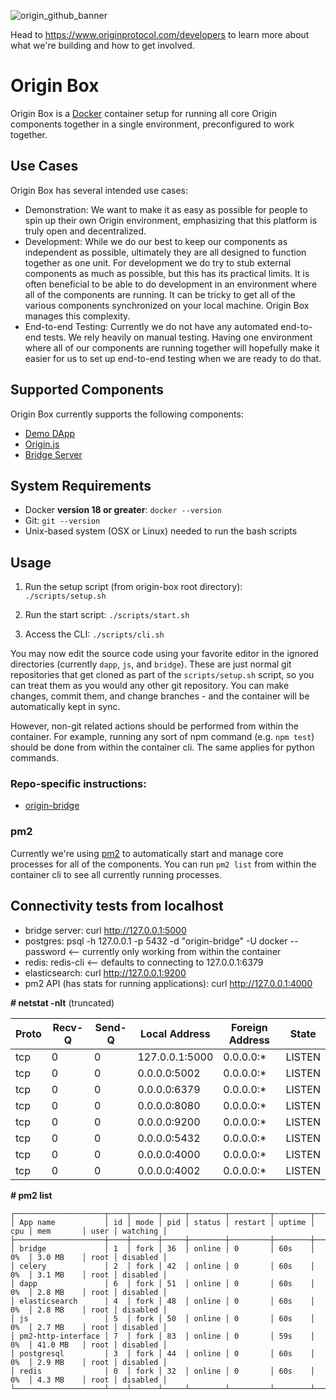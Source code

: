 ![origin_github_banner](https://user-images.githubusercontent.com/673455/37314301-f8db9a90-2618-11e8-8fee-b44f38febf38.png)
 	 
Head to https://www.originprotocol.com/developers to learn more about what we're building and how to get involved.

# Origin Box

Origin Box is a [Docker](https://www.docker.com/) container setup for running all core Origin components together in a single environment, preconfigured to work together.

## Use Cases

Origin Box has several intended use cases:
- Demonstration: We want to make it as easy as possible for people to spin up their own Origin environment, emphasizing that this platform is truly open and decentralized.
- Development: While we do our best to keep our components as independent as possible, ultimately they are all designed to function together as one unit. For development we do try to stub external components as much as possible, but this has its practical limits. It is often beneficial to be able to do development in an environment where all of the components are running. It can be tricky to get all of the various components synchronized on your local machine. Origin Box manages this complexity.
- End-to-end Testing: Currently we do not have any automated end-to-end tests. We rely heavily on manual testing. Having one environment where all of our components are running together will hopefully make it easier for us to set up end-to-end testing when we are ready to do that.

## Supported Components

Origin Box currently supports the following components:
- [Demo DApp](https://github.com/OriginProtocol/origin-dapp)
- [Origin.js](https://github.com/OriginProtocol/origin-js)
- [Bridge Server](https://github.com/originprotocol/origin-bridge)

## System Requirements

- Docker **version 18 or greater**:
`docker --version`
- Git:
`git --version`
- Unix-based system (OSX or Linux) needed to run the bash scripts

## Usage

1. Run the setup script (from origin-box root directory):
`./scripts/setup.sh`

1. Run the start script: `./scripts/start.sh`

1. Access the CLI:
`./scripts/cli.sh`

You may now edit the source code using your favorite editor in the ignored directories (currently `dapp`, `js`, and `bridge`). These are just normal git repositories that get cloned as part of the `scripts/setup.sh` script, so you can treat them as you would any other git repository. You can make changes, commit them, and change branches - and the container will be automatically kept in sync.

However, non-git related actions should be performed from within the container. For example, running any sort of npm command (e.g. `npm test`) should be done from within the container cli. The same applies for python commands.

### Repo-specific instructions:

- [origin-bridge](bridge.md)

### pm2

Currently we're using [pm2](http://pm2.keymetrics.io/) to automatically start and manage core processes for all of the components. You can run `pm2 list` from within the container cli to see all currently running processes.

## Connectivity tests from localhost
- bridge server: curl http://127.0.0.1:5000
- postgres:  psql -h 127.0.0.1 -p 5432 -d "origin-bridge" -U docker --password <-- currently only working from within the container
- redis: redis-cli <-- defaults to connecting to 127.0.0.1:6379
- elasticsearch: curl http://127.0.0.1:9200
- pm2 API (has stats for running applications): curl http://127.0.0.1:4000

**\# netstat -nlt** (truncated)

|Proto  | Recv-Q |Send-Q |Local Address     |      Foreign Address      |   State      |
| ----- | ------ | ----- | ---------------- | ------------------------- | ------------ |
|tcp    |    0   |   0   | 127.0.0.1:5000   |       0.0.0.0:*           |    LISTEN    |
|tcp    |    0   |   0   | 0.0.0.0:5002     |       0.0.0.0:*           |    LISTEN    |
|tcp    |    0   |   0   | 0.0.0.0:6379     |       0.0.0.0:*           |    LISTEN    |
|tcp    |    0   |   0   | 0.0.0.0:8080     |       0.0.0.0:*           |    LISTEN    |
|tcp    |    0   |   0   | 0.0.0.0:9200     |       0.0.0.0:*           |    LISTEN    |
|tcp    |    0   |   0   | 0.0.0.0:5432     |       0.0.0.0:*           |    LISTEN    |
|tcp    |    0   |   0   | 0.0.0.0:4000     |       0.0.0.0:*           |    LISTEN    |
|tcp    |    0   |   0   | 0.0.0.0:4002     |       0.0.0.0:*           |    LISTEN    |

**\# pm2 list**

```
┌────────────────────┬────┬──────┬─────┬────────┬─────────┬────────┬─────┬───────────┬──────┬──────────┐
│ App name           │ id │ mode │ pid │ status │ restart │ uptime │ cpu │ mem       │ user │ watching │
├────────────────────┼────┼──────┼─────┼────────┼─────────┼────────┼─────┼───────────┼──────┼──────────┤
│ bridge             │ 1  │ fork │ 36  │ online │ 0       │ 60s    │ 0%  │ 3.0 MB    │ root │ disabled │
│ celery             │ 2  │ fork │ 42  │ online │ 0       │ 60s    │ 0%  │ 3.1 MB    │ root │ disabled │
│ dapp               │ 6  │ fork │ 51  │ online │ 0       │ 60s    │ 0%  │ 2.8 MB    │ root │ disabled │
│ elasticsearch      │ 4  │ fork │ 48  │ online │ 0       │ 60s    │ 0%  │ 2.8 MB    │ root │ disabled │
│ js                 │ 5  │ fork │ 50  │ online │ 0       │ 60s    │ 0%  │ 2.7 MB    │ root │ disabled │
│ pm2-http-interface │ 7  │ fork │ 83  │ online │ 0       │ 59s    │ 0%  │ 41.0 MB   │ root │ disabled │
│ postgresql         │ 3  │ fork │ 44  │ online │ 0       │ 60s    │ 0%  │ 2.9 MB    │ root │ disabled │
│ redis              │ 0  │ fork │ 32  │ online │ 0       │ 60s    │ 0%  │ 4.3 MB    │ root │ disabled │
└────────────────────┴────┴──────┴─────┴────────┴─────────┴────────┴─────┴───────────┴──────┴──────────┘
```
